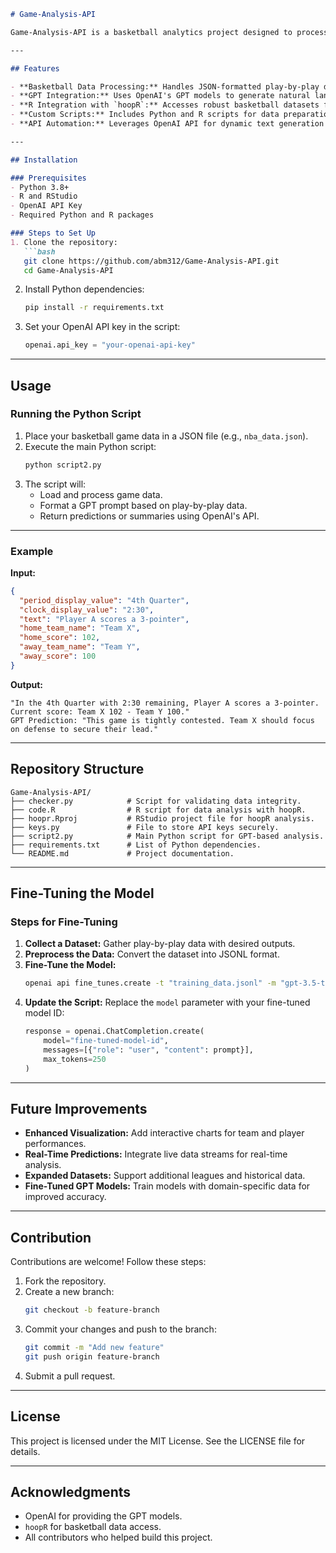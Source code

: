 ```markdown
# Game-Analysis-API

Game-Analysis-API is a basketball analytics project designed to process game data, generate insightful predictions, and provide summaries of basketball plays using OpenAI's GPT models. The project integrates data-driven tools like the `hoopR` R package for basketball statistics and Python for machine learning and API interactions.

---

## Features

- **Basketball Data Processing:** Handles JSON-formatted play-by-play data for NBA and college basketball games.
- **GPT Integration:** Uses OpenAI's GPT models to generate natural language summaries and predictive insights based on game scenarios.
- **R Integration with `hoopR`:** Accesses robust basketball datasets for NBA and NCAA games through the `hoopR` package.
- **Custom Scripts:** Includes Python and R scripts for data preparation, analysis, and model integration.
- **API Automation:** Leverages OpenAI API for dynamic text generation tailored to basketball analytics.

---

## Installation

### Prerequisites
- Python 3.8+
- R and RStudio
- OpenAI API Key
- Required Python and R packages

### Steps to Set Up
1. Clone the repository:
   ```bash
   git clone https://github.com/abm312/Game-Analysis-API.git
   cd Game-Analysis-API
   ```

2. Install Python dependencies:
   ```bash
   pip install -r requirements.txt
   ```

3. Set your OpenAI API key in the script:
   ```python
   openai.api_key = "your-openai-api-key"
   ```

---

## Usage

### Running the Python Script
1. Place your basketball game data in a JSON file (e.g., `nba_data.json`).
2. Execute the main Python script:
   ```bash
   python script2.py
   ```
3. The script will:
   - Load and process game data.
   - Format a GPT prompt based on play-by-play data.
   - Return predictions or summaries using OpenAI's API.

---

### Example

**Input:**
```json
{
  "period_display_value": "4th Quarter",
  "clock_display_value": "2:30",
  "text": "Player A scores a 3-pointer",
  "home_team_name": "Team X",
  "home_score": 102,
  "away_team_name": "Team Y",
  "away_score": 100
}
```

**Output:**
```plaintext
"In the 4th Quarter with 2:30 remaining, Player A scores a 3-pointer. Current score: Team X 102 - Team Y 100."
GPT Prediction: "This game is tightly contested. Team X should focus on defense to secure their lead."
```

---

## Repository Structure

```plaintext
Game-Analysis-API/
├── checker.py            # Script for validating data integrity.
├── code.R                # R script for data analysis with hoopR.
├── hoopr.Rproj           # RStudio project file for hoopR analysis.
├── keys.py               # File to store API keys securely.
├── script2.py            # Main Python script for GPT-based analysis.
├── requirements.txt      # List of Python dependencies.
└── README.md             # Project documentation.
```

---

## Fine-Tuning the Model

### Steps for Fine-Tuning
1. **Collect a Dataset:** Gather play-by-play data with desired outputs.
2. **Preprocess the Data:** Convert the dataset into JSONL format.
3. **Fine-Tune the Model:**
   ```bash
   openai api fine_tunes.create -t "training_data.jsonl" -m "gpt-3.5-turbo"
   ```
4. **Update the Script:**
   Replace the `model` parameter with your fine-tuned model ID:
   ```python
   response = openai.ChatCompletion.create(
       model="fine-tuned-model-id",
       messages=[{"role": "user", "content": prompt}],
       max_tokens=250
   )
   ```

---

## Future Improvements

- **Enhanced Visualization:** Add interactive charts for team and player performances.
- **Real-Time Predictions:** Integrate live data streams for real-time analysis.
- **Expanded Datasets:** Support additional leagues and historical data.
- **Fine-Tuned GPT Models:** Train models with domain-specific data for improved accuracy.

---

## Contribution

Contributions are welcome! Follow these steps:

1. Fork the repository.
2. Create a new branch:
   ```bash
   git checkout -b feature-branch
   ```
3. Commit your changes and push to the branch:
   ```bash
   git commit -m "Add new feature"
   git push origin feature-branch
   ```
4. Submit a pull request.

---

## License

This project is licensed under the MIT License. See the LICENSE file for details.

---

## Acknowledgments

- OpenAI for providing the GPT models.
- `hoopR` for basketball data access.
- All contributors who helped build this project.
```
